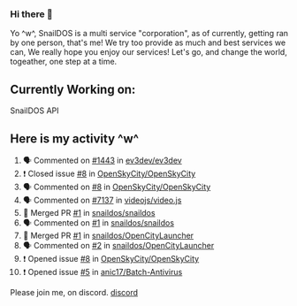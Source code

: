 ### Hi there 👋
Yo ^w^,
SnailDOS is a multi service "corporation", as of currently, getting ran by one person, that's me!
We try too provide as much and best services we can, We really hope you enjoy our services!
Let's go, and change the world, togeather, one step at a time.
## Currently Working on:
SnailDOS API
## Here is my activity ^w^
<!--START_SECTION:activity-->
1. 🗣 Commented on [#1443](https://github.com/ev3dev/ev3dev/issues/1443) in [ev3dev/ev3dev](https://github.com/ev3dev/ev3dev)
2. ❗️ Closed issue [#8](https://github.com/OpenSkyCity/OpenSkyCity/issues/8) in [OpenSkyCity/OpenSkyCity](https://github.com/OpenSkyCity/OpenSkyCity)
3. 🗣 Commented on [#8](https://github.com/OpenSkyCity/OpenSkyCity/issues/8) in [OpenSkyCity/OpenSkyCity](https://github.com/OpenSkyCity/OpenSkyCity)
4. 🗣 Commented on [#7137](https://github.com/videojs/video.js/issues/7137) in [videojs/video.js](https://github.com/videojs/video.js)
5. 🎉 Merged PR [#1](https://github.com/snaildos/snaildos/pull/1) in [snaildos/snaildos](https://github.com/snaildos/snaildos)
6. 🗣 Commented on [#1](https://github.com/snaildos/snaildos/issues/1) in [snaildos/snaildos](https://github.com/snaildos/snaildos)
7. 🎉 Merged PR [#1](https://github.com/snaildos/OpenCityLauncher/pull/1) in [snaildos/OpenCityLauncher](https://github.com/snaildos/OpenCityLauncher)
8. 🗣 Commented on [#2](https://github.com/snaildos/OpenCityLauncher/issues/2) in [snaildos/OpenCityLauncher](https://github.com/snaildos/OpenCityLauncher)
9. ❗️ Opened issue [#8](https://github.com/OpenSkyCity/OpenSkyCity/issues/8) in [OpenSkyCity/OpenSkyCity](https://github.com/OpenSkyCity/OpenSkyCity)
10. ❗️ Opened issue [#5](https://github.com/anic17/Batch-Antivirus/issues/5) in [anic17/Batch-Antivirus](https://github.com/anic17/Batch-Antivirus)
<!--END_SECTION:activity-->
Please join me, on discord.
[discord](https://invite.gg/snaildos)
